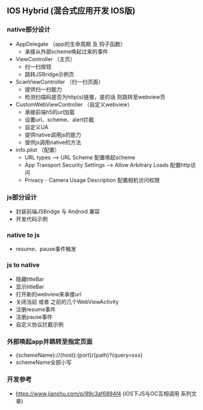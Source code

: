 ## IOS Hybrid (混合式应用开发 IOS版)

### native部分设计
- AppDelegate （app的生命周期 及 钩子函数）
	- 承接从外部scheme唤起过来的事件
- ViewController （主页）
	- 扫一扫按钮
	- 跳转JSBridge示例页
- ScanViewController （扫一扫页面）
	- 提供扫一扫能力
	- 检测扫描码是否为http(s)链接，是的话 则跳转至webview页
- CustomWebViewController （自定义webview）
	- 承接前端h5的url加载
	- 设置url、scheme、alert拦截
	- 自定义UA
	- 提供native调用js的能力
	- 提供js调用native的方法
- info.plist （配置）
	- URL types --> URL Scheme 配置唤起scheme
	- App Transport Security Settings --> Allow Arbitrary Loads 配置http访问
	- Privacy - Camera Usage Description 配置相机访问权限


### js部分设计
- 封装前端JSBridge 与 Android 兼容
- 开发代码示例

### native to js
- resume、pause事件触发

### js to native
- 隐藏titleBar
- 显示titleBar
- 打开新的webview来承接url
- 关闭当前 或者 之前的几个WebViewActivity
- 注册resume事件
- 注册pause事件
- 自定义协议拦截示例

### 外部唤起app并跳转至指定页面
- {schemeName}://{host}:{port}/{path}?{query=xxx}
- schemeName全部小写

### 开发参考
- https://www.jianshu.com/p/99c3af6894f4 (iOS下JS与OC互相调用 系列文章)

